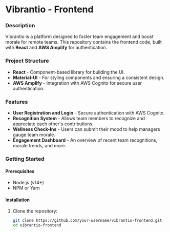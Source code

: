 # Vibrantio - Frontend

### Description
Vibrantio is a platform designed to foster team engagement and boost morale for remote teams. This repository contains the frontend code, built with **React** and **AWS Amplify** for authentication.

### Project Structure
- **React** - Component-based library for building the UI.
- **Material-UI** - For styling components and ensuring a consistent design.
- **AWS Amplify** - Integration with AWS Cognito for secure user authentication.

### Features
- **User Registration and Login** - Secure authentication with AWS Cognito.
- **Recognition System** - Allows team members to recognize and appreciate each other's contributions.
- **Wellness Check-Ins** - Users can submit their mood to help managers gauge team morale.
- **Engagement Dashboard** - An overview of recent team recognitions, morale trends, and more.

### Getting Started

#### Prerequisites
- Node.js (v14+)
- NPM or Yarn

#### Installation
1. Clone the repository:
   ```bash
   git clone https://github.com/your-username/vibrantio-frontend.git
   cd vibrantio-frontend
